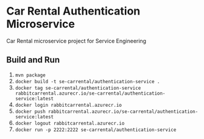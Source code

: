 # Car Rental Authentication Microservice

Car Rental microservice project for Service Engineering

## Build and Run 

1. `mvn package`
2. `docker build -t se-carrental/authentication-service .`
3. `docker tag se-carrental/authentication-service rabbitcarrental.azurecr.io/se-carrental/authentication-service:latest`
4. `docker login rabbitcarrental.azurecr.io`
5. `docker push rabbitcarrental.azurecr.io/se-carrental/authentication-service:latest`
6. `docker logout rabbitcarrental.azurecr.io`
7. `docker run -p 2222:2222 se-carrental/authentication-service`

